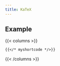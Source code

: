 ```yaml
---
title: KaTeX
---
```


## Example

{{< columns >}}

```latex
{{</* myshortcode */>}}
```

{{< /columns >}}
